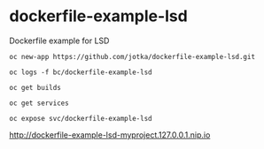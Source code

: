 # dockerfile-example-lsd
Dockerfile example for LSD



    oc new-app https://github.com/jotka/dockerfile-example-lsd.git

    oc logs -f bc/dockerfile-example-lsd
    
    oc get builds

    oc get services

    oc expose svc/dockerfile-example-lsd

http://dockerfile-example-lsd-myproject.127.0.0.1.nip.io
